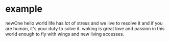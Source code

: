 # example
newOne
hello world
life has lot of stress and we live to resolve it and if you are human, it's your duty to solve it.
woking is great love and passion in this world enough to fly with wings and new living accesses. 
